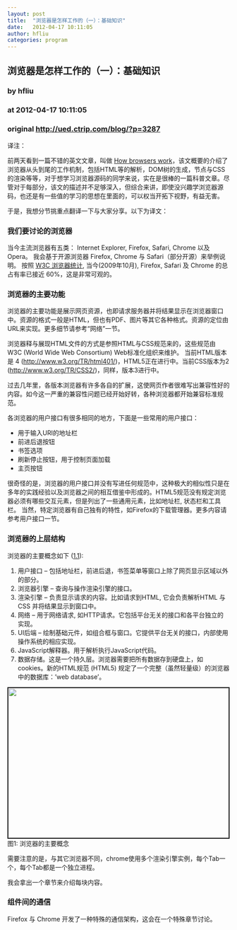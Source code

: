 ```yaml
---
layout: post
title:  "浏览器是怎样工作的（一）：基础知识"
date:   2012-04-17 10:11:05
author: hfliu
categories: program
---
```


## 浏览器是怎样工作的（一）：基础知识
### by hfliu
### at 2012-04-17 10:11:05
### original <http://ued.ctrip.com/blog/?p=3287>

<p>译注：</p>
<p>前两天看到一篇不错的英文文章，叫做 <a title="How browsers work" href="http://taligarsiel.com/Projects/howbrowserswork1.htm">How browsers work</a>，该文概要的介绍了浏览器从头到尾的工作机制，包括HTML等的解析，DOM树的生成，节点与CSS的渲染等等，对于想学习浏览器源码的同学来说，实在是很棒的一篇科普文章。尽管对于每部分，该文的描述并不足够深入，但综合来讲，即使没兴趣学浏览器源码，也还是有一些值的学习的思想在里面的，可以权当开拓下视野，有益无害。</p>
<p>于是，我想分节挑重点翻译一下与大家分享。以下为译文：</p>
<h3><a name="The_browsers_we_will_talk_about"></a>我们要讨论的浏览器</h3>
<p>当今主流浏览器有五类： Internet Explorer, Firefox, Safari, Chrome 以及 Opera。 我会基于开源浏览器 Firefox, Chrome 与 Safari（部分开源）来举例说明。 按照 <a href="http://www.w3schools.com/browsers/browsers_stats.asp">W3C 浏览器统计</a><a>, 当今(2009年10月), Firefox, Safari 及 Chrome 的总占有率已接近 60%，这是非常可观的。</a></p>
<p><span></span></p>
<h3><a name="The_browser_main_functionality"></a>浏览器的主要功能</h3>
<p>浏览器的主要功能是展示网页资源，也即请求服务器并将结果显示在浏览器窗口中。资源的格式一般是HTML，但也有PDF、图片等其它各种格式。资源的定位由URL来实现。更多细节请参考“网络”一节。</p>
<p>浏览器释与展现HTML文件的方式是参照HTML与CSS规范来的，这些规范由 <a name="w3c"></a>W3C (World Wide Web Consortium) Web标准化组织来维护。 当前HTML版本是 4 (<a href="http://www.w3.org/TR/html401/">http://www.w3.org/TR/html401/</a>)，HTML5正在进行中。当前CSS版本为2 (<a href="http://www.w3.org/TR/CSS2/">http://www.w3.org/TR/CSS2/</a>)，同样，版本3进行中。</p>
<p>过去几年里，各版本浏览器有许多各自的扩展，这使网页作者很难写出兼容性好的内容。如今这一严重的兼容性问题已经开始好转，各种浏览器都开始兼容标准规范。</p>
<p>各浏览器的用户接口有很多相同的地方，下面是一些常用的用户接口：</p>
<ul>
<li>用于输入URI的地址栏</li>
<li>前进后退按钮</li>
<li>书签选项</li>
<li>刷新停止按钮，用于控制页面加载</li>
<li>主页按钮</li>
</ul>
<p>很奇怪的是，浏览器的用户接口并没有写进任何规范中，这种极大的相似性只是在多年的实践经验以及浏览器之间的相互借鉴中形成的。HTML5规范没有规定浏览器必须有哪些交互元素，但是列出了一些通用元素，比如地址栏, 状态栏和工具栏。 当然，特定浏览器有自己独有的特性，如Firefox的下载管理器。更多内容请参考用户接口一节。</p>
<h3><a name="The_browser_high_level_structure"></a>浏览器的上层结构</h3>
<p>浏览器的主要概念如下 (<a href="http://taligarsiel.com/Projects/howbrowserswork1.htm#1">1.1</a>):</p>
<ol>
<li>用户接口 – 包括地址栏，前进后退，书签菜单等窗口上除了网页显示区域以外的部分。</li>
<li>浏览器引擎 – 查询与操作渲染引擎的接口。</li>
<li>渲染引擎 – 负责显示请求的内容。比如请求到HTML, 它会负责解析HTML 与 CSS 并将结果显示到窗口中。</li>
<li>网络 – 用于网络请求, 如HTTP请求。它包括平台无关的接口和各平台独立的实现。</li>
<li>UI后端 – 绘制基础元件，如组合框与窗口。它提供平台无关的接口，内部使用操作系统的相应实现。</li>
<li>JavaScript解释器。用于解析执行JavaScript代码。</li>
<li>数据存储。这是一个持久层。浏览器需要把所有数据存到硬盘上，如cookies。新的HTML规范 (HTML5) 规定了一个完整（虽然轻量级）的浏览器中的数据库：’web database’。</li>
</ol>
<div><img title="" src="http://taligarsiel.com/Projects/layers.png" alt="" width="500" height="339" border="2"><br>
图1: 浏览器的主要概念</div>
<p>需要注意的是，与其它浏览器不同，chrome使用多个渲染引擎实例，每个Tab一个，每个Tab都是一个独立进程。</p>
<p>我会拿出一个章节来介绍每块内容。</p>
<h3><a name="Communication_between_the_components"></a>组件间的通信</h3>
<p>Firefox 与 Chrome 开发了一种特殊的通信架构，这会在一个特殊章节讨论。</p>